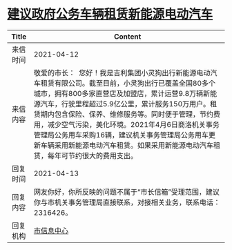 # <a href="http://www.shangluo.gov.cn/zmhd/ldxxxx.jsp?urltype=leadermail.LeaderMailContentUrl&wbtreeid=1112&leadermailid=7147">建议政府公务车辆租赁新能源电动汽车</a>
| Title |                                                                                                                    Content                                                                                                                     |
|:-----:|------------------------------------------------------------------------------------------------------------------------------------------------------------------------------------------------------------------------------------------------|
| 来信时间  | 2021-04-12                                                                                                                                                                                                                                     |
| 来信内容  | 敬爱的市长：  您好！我是吉利集团小灵狗出行新能源电动汽车租赁有限公司。截至目前，小灵狗出行已覆盖全国80多个城市，拥有800多家直营店及加盟店，累计运营9.8万辆新能源汽车，行驶里程超过5.9亿公里，累计服务150万用户。租赁期内包含保险、保养、维修服务等。同时便于管理，节约费用，减少空气污染，美化环境。2021年4月6日商洛机关事务管理局公务用车采购16辆，建议机关事务管理局公务用车更新车辆采用新能源电动汽车租赁。如果采用新能源电动汽车租赁，每年可节约很大的费用支出。 |
| 回复时间  | 2021-04-13                                                                                                                                                                                                                                     |
| 回复内容  | 网友你好，你所反映的问题不属于“市长信箱”受理范围，建议你与市机关事务管理局直接联系，对接相关业务，联系电话：2316426。                                                                                                                                                                                |
| 回复机构  | <a href="../../categories/agencies/市信息中心.md">市信息中心</a>                                                                                                                                                                                         |